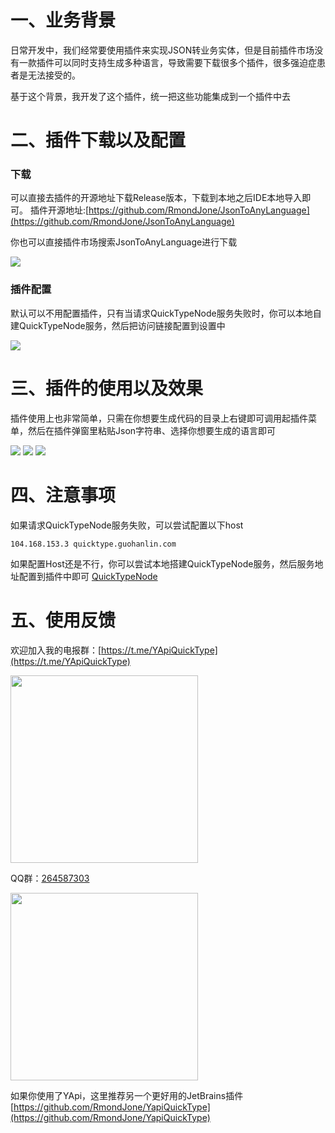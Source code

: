 # 一、业务背景

日常开发中，我们经常要使用插件来实现JSON转业务实体，但是目前插件市场没有一款插件可以同时支持生成多种语言，导致需要下载很多个插件，很多强迫症患者是无法接受的。

基于这个背景，我开发了这个插件，统一把这些功能集成到一个插件中去
# 二、插件下载以及配置

### 下载

可以直接去插件的开源地址下载Release版本，下载到本地之后IDE本地导入即可。
插件开源地址:[https://github.com/RmondJone/JsonToAnyLanguage](https://github.com/RmondJone/JsonToAnyLanguage)

你也可以直接插件市场搜索JsonToAnyLanguage进行下载

![](http://www.guohanlin.com/images/jsontoanylanguage_anzhuang.png)

### 插件配置

默认可以不用配置插件，只有当请求QuickTypeNode服务失败时，你可以本地自建QuickTypeNode服务，然后把访问链接配置到设置中

![](http://www.guohanlin.com/images/jsontoanylanguage_setting.png)

# 三、插件的使用以及效果

插件使用上也非常简单，只需在你想要生成代码的目录上右键即可调用起插件菜单，然后在插件弹窗里粘贴Json字符串、选择你想要生成的语言即可

![](http://www.guohanlin.com/images/jsontoanylanguage_one.png)
![](http://www.guohanlin.com/images/jsontoanylanguage_two.png)
![](http://www.guohanlin.com/images/jsontoanylanguage_three.png)

# 四、注意事项
如果请求QuickTypeNode服务失败，可以尝试配置以下host

```
104.168.153.3 quicktype.guohanlin.com
```

如果配置Host还是不行，你可以尝试本地搭建QuickTypeNode服务，然后服务地址配置到插件中即可 [QuickTypeNode](https://github.com/RmondJone/QuickTypeNode)

# 五、使用反馈

欢迎加入我的电报群：[https://t.me/YApiQuickType](https://t.me/YApiQuickType)

<img src="http://www.guohanlin.com/images/quicktype_tg_group.jpg" width="300"/>

QQ群：[264587303](https://jq.qq.com/?_wv=1027&k=96R8fd5v)

<img src="http://www.guohanlin.com/images/qq_group.jpg" width="300"/>

如果你使用了YApi，这里推荐另一个更好用的JetBrains插件 [https://github.com/RmondJone/YapiQuickType](https://github.com/RmondJone/YapiQuickType)
